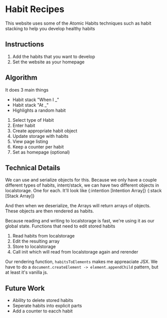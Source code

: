 # Habit Recipes
This website uses some of the Atomic Habits techniques such as habit stacking to help you develop healthy habits

## Instructions
1. Add the habits that you want to develop
2. Set the website as your homepage

## Algorithm
It does 3 main things
- Habit stack "When I _"
- Habit stack "At _"
- Highlights a random habit

1. Select type of Habit
2. Enter habit
3. Create appropriate habit object 
4. Update storage with habits
5. View page listing
6. Keep a counter per habit
7. Set as homepage (optional)

## Technical Details
We can use and serialize objects for this. Because we only have a couple different types of habits, intent/stack, we can have two different objects in localstorage. One for each. 
It'll look like
{:intention [Intention Array]}
{:stack [Stack Array]}

And then when we deserialize, the Arrays will return arrays of objects. 
These objects are then rendered as habits.

Because reading and writing to localstorage is fast, we're using it as our global state. Functions that need to edit stored habits 
1. Read habits from localstorage
2. Edit the resulting array
3. Store to localstorage
4. Call init which will read from localstorage again and rerender

Our rendering function, `habitsToElements` makes me appreaciate JSX. We have to do a `document.createElement -> element.appendChild` pattern, but at least it's vanilla js.


## Future Work
- Ability to delete stored habits
- Seperate habits into explicit parts
- Add a counter to eacch habit